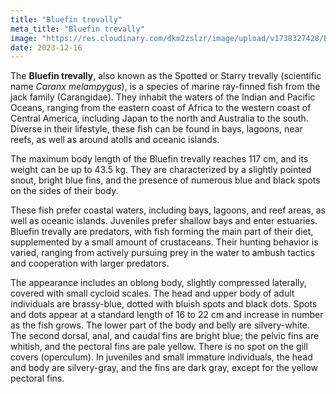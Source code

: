 ```yaml
---
title: "Bluefin trevally"
meta_title: "Bluefin trevally"
image: "https://res.cloudinary.com/dkm2zslzr/image/upload/v1738327428/Bluefin_Trevally_wopwnb.png"
date: 2023-12-16
---
```

The **Bluefin trevally**, also known as the Spotted or Starry trevally (scientific name *Caranx melampygus*), is a species of marine ray-finned fish from the jack family (Carangidae). They inhabit the waters of the Indian and Pacific Oceans, ranging from the eastern coast of Africa to the western coast of Central America, including Japan to the north and Australia to the south. Diverse in their lifestyle, these fish can be found in bays, lagoons, near reefs, as well as around atolls and oceanic islands.

The maximum body length of the Bluefin trevally reaches 117 cm, and its weight can be up to 43.5 kg. They are characterized by a slightly pointed snout, bright blue fins, and the presence of numerous blue and black spots on the sides of their body.

These fish prefer coastal waters, including bays, lagoons, and reef areas, as well as oceanic islands. Juveniles prefer shallow bays and enter estuaries. Bluefin trevally are predators, with fish forming the main part of their diet, supplemented by a small amount of crustaceans. Their hunting behavior is varied, ranging from actively pursuing prey in the water to ambush tactics and cooperation with larger predators.

The appearance includes an oblong body, slightly compressed laterally, covered with small cycloid scales. The head and upper body of adult individuals are brassy-blue, dotted with bluish spots and black dots. Spots and dots appear at a standard length of 16 to 22 cm and increase in number as the fish grows. The lower part of the body and belly are silvery-white. The second dorsal, anal, and caudal fins are bright blue; the pelvic fins are whitish, and the pectoral fins are pale yellow. There is no spot on the gill covers (operculum). In juveniles and small immature individuals, the head and body are silvery-gray, and the fins are dark gray, except for the yellow pectoral fins.